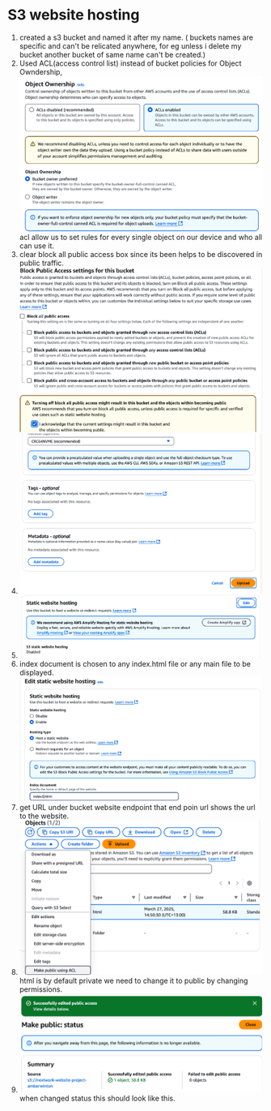 # S3 website hosting


1. created a s3 bucket and named it after my name. 
( buckets names are specific and can't be relicated anywhere, for eg unless i delete my bucket another bucket of same name can't be created.)
2. Used ACL(access control list) instead of bucket policies for Object Owndership,
![](image.png)
acl allow us to set rules for every single object on our device and who all can use it.
3. clear block all public access box since its been helps to be discovered in public traffic.
![alt text](image-1.png)
4. ![upload stuff](image-2.png)
5. ![static website hosting](image-3.png)
6. index document is chosen to any index.html file or  any main file to be displayed.
![hosting console](image-4.png)
7. get URL under bucket website endpoint
that end poin url shows the url to the website.
8. ![change permissions](image-5.png)
html is by default private we need to change it to public by changing permissions.
9. ![changed status](image-6.png)
when changed status this should look like this.

